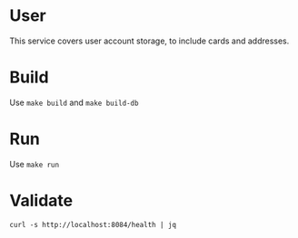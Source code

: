 # User
This service covers user account storage, to include cards and addresses.

# Build
Use `make build` and `make build-db`

# Run
Use `make run`

# Validate
`curl -s http://localhost:8084/health | jq`

